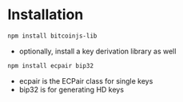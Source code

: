 # Installation
```sh 
npm install bitcoinjs-lib
```
- optionally, install a key derivation library as well
```sh 
npm install ecpair bip32
```
- ecpair is the ECPair class for single keys
- bip32 is for generating HD keys